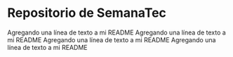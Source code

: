 # Repositorio de SemanaTec
Agregando una línea de texto a mi README
Agregando una línea de texto a mi README
Agregando una línea de texto a mi README
Agregando una línea de texto a mi README
